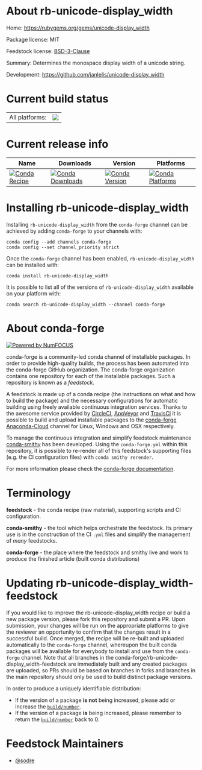 About rb-unicode-display_width
==============================

Home: https://rubygems.org/gems/unicode-display_width

Package license: MIT

Feedstock license: [BSD-3-Clause](https://github.com/conda-forge/rb-unicode-display_width-feedstock/blob/master/LICENSE.txt)

Summary: Determines the monospace display width of a unicode string.

Development: https://github.com/janlelis/unicode-display_width

Current build status
====================


<table><tr><td>All platforms:</td>
    <td>
      <a href="https://dev.azure.com/conda-forge/feedstock-builds/_build/latest?definitionId=7608&branchName=master">
        <img src="https://dev.azure.com/conda-forge/feedstock-builds/_apis/build/status/rb-unicode-display_width-feedstock?branchName=master">
      </a>
    </td>
  </tr>
</table>

Current release info
====================

| Name | Downloads | Version | Platforms |
| --- | --- | --- | --- |
| [![Conda Recipe](https://img.shields.io/badge/recipe-rb--unicode--display_width-green.svg)](https://anaconda.org/conda-forge/rb-unicode-display_width) | [![Conda Downloads](https://img.shields.io/conda/dn/conda-forge/rb-unicode-display_width.svg)](https://anaconda.org/conda-forge/rb-unicode-display_width) | [![Conda Version](https://img.shields.io/conda/vn/conda-forge/rb-unicode-display_width.svg)](https://anaconda.org/conda-forge/rb-unicode-display_width) | [![Conda Platforms](https://img.shields.io/conda/pn/conda-forge/rb-unicode-display_width.svg)](https://anaconda.org/conda-forge/rb-unicode-display_width) |

Installing rb-unicode-display_width
===================================

Installing `rb-unicode-display_width` from the `conda-forge` channel can be achieved by adding `conda-forge` to your channels with:

```
conda config --add channels conda-forge
conda config --set channel_priority strict
```

Once the `conda-forge` channel has been enabled, `rb-unicode-display_width` can be installed with:

```
conda install rb-unicode-display_width
```

It is possible to list all of the versions of `rb-unicode-display_width` available on your platform with:

```
conda search rb-unicode-display_width --channel conda-forge
```


About conda-forge
=================

[![Powered by NumFOCUS](https://img.shields.io/badge/powered%20by-NumFOCUS-orange.svg?style=flat&colorA=E1523D&colorB=007D8A)](http://numfocus.org)

conda-forge is a community-led conda channel of installable packages.
In order to provide high-quality builds, the process has been automated into the
conda-forge GitHub organization. The conda-forge organization contains one repository
for each of the installable packages. Such a repository is known as a *feedstock*.

A feedstock is made up of a conda recipe (the instructions on what and how to build
the package) and the necessary configurations for automatic building using freely
available continuous integration services. Thanks to the awesome service provided by
[CircleCI](https://circleci.com/), [AppVeyor](https://www.appveyor.com/)
and [TravisCI](https://travis-ci.com/) it is possible to build and upload installable
packages to the [conda-forge](https://anaconda.org/conda-forge)
[Anaconda-Cloud](https://anaconda.org/) channel for Linux, Windows and OSX respectively.

To manage the continuous integration and simplify feedstock maintenance
[conda-smithy](https://github.com/conda-forge/conda-smithy) has been developed.
Using the ``conda-forge.yml`` within this repository, it is possible to re-render all of
this feedstock's supporting files (e.g. the CI configuration files) with ``conda smithy rerender``.

For more information please check the [conda-forge documentation](https://conda-forge.org/docs/).

Terminology
===========

**feedstock** - the conda recipe (raw material), supporting scripts and CI configuration.

**conda-smithy** - the tool which helps orchestrate the feedstock.
                   Its primary use is in the construction of the CI ``.yml`` files
                   and simplify the management of *many* feedstocks.

**conda-forge** - the place where the feedstock and smithy live and work to
                  produce the finished article (built conda distributions)


Updating rb-unicode-display_width-feedstock
===========================================

If you would like to improve the rb-unicode-display_width recipe or build a new
package version, please fork this repository and submit a PR. Upon submission,
your changes will be run on the appropriate platforms to give the reviewer an
opportunity to confirm that the changes result in a successful build. Once
merged, the recipe will be re-built and uploaded automatically to the
`conda-forge` channel, whereupon the built conda packages will be available for
everybody to install and use from the `conda-forge` channel.
Note that all branches in the conda-forge/rb-unicode-display_width-feedstock are
immediately built and any created packages are uploaded, so PRs should be based
on branches in forks and branches in the main repository should only be used to
build distinct package versions.

In order to produce a uniquely identifiable distribution:
 * If the version of a package **is not** being increased, please add or increase
   the [``build/number``](https://docs.conda.io/projects/conda-build/en/latest/resources/define-metadata.html#build-number-and-string).
 * If the version of a package **is** being increased, please remember to return
   the [``build/number``](https://docs.conda.io/projects/conda-build/en/latest/resources/define-metadata.html#build-number-and-string)
   back to 0.

Feedstock Maintainers
=====================

* [@sodre](https://github.com/sodre/)

